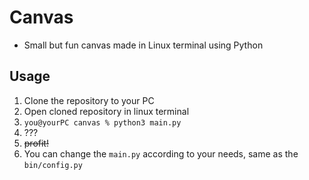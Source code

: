 # Canvas
- Small but fun canvas made in Linux terminal using Python

## Usage
1. Clone the repository to your PC
2. Open cloned repository in linux terminal
3. `you@yourPC canvas % python3 main.py`
4. ???
5. ~~profit!~~
6. You can change the `main.py` according to your needs, same as the `bin/config.py`
